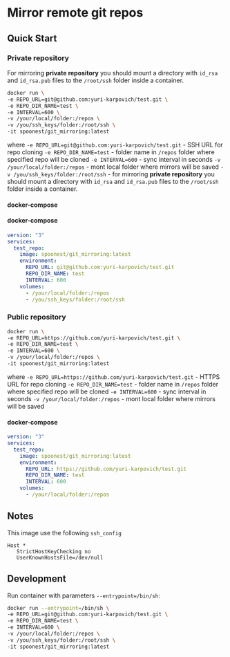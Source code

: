 # Mirror remote git repos
## Quick Start

### Private repository
For mirroring **private repository** you should mount a directory with `id_rsa` and `id_rsa.pub` files to the `/root/ssh` folder inside a container.

```bash
docker run \
-e REPO_URL=git@github.com:yuri-karpovich/test.git \
-e REPO_DIR_NAME=test \
-e INTERVAL=600 \
-v /your/local/folder:/repos \
-v /you/ssh_keys/folder:/root/ssh \
-it spoonest/git_mirroring:latest
```

where
`-e REPO_URL=git@github.com:yuri-karpovich/test.git` - SSH URL for repo cloning
`-e REPO_DIR_NAME=test` - folder name in `/repos` folder where specified repo will be cloned
`-e INTERVAL=600` - sync interval in seconds
`-v /your/local/folder:/repos` - mont local folder where mirrors will be saved
`-v /you/ssh_keys/folder:/root/ssh` - for mirroring **private repository** you should mount a directory with `id_rsa` and `id_rsa.pub` files to the `/root/ssh` folder inside a container. 

#### docker-compose

#### docker-compose
```yaml
version: "3"
services:
  test_repo:
    image: spoonest/git_mirroring:latest
    environment:
      REPO_URL: git@github.com:yuri-karpovich/test.git
      REPO_DIR_NAME: test
      INTERVAL: 600
    volumes:
      - /your/local/folder:/repos
      - /you/ssh_keys/folder:/root/ssh
```
### Public repository
```bash
docker run \
-e REPO_URL=https://github.com/yuri-karpovich/test.git \
-e REPO_DIR_NAME=test \
-e INTERVAL=600 \
-v /your/local/folder:/repos \
-it spoonest/git_mirroring:latest
```

where
`-e REPO_URL=https://github.com/yuri-karpovich/test.git` - HTTPS URL for repo cloning
`-e REPO_DIR_NAME=test` - folder name in `/repos` folder where specified repo will be cloned
`-e INTERVAL=600` - sync interval in seconds
`-v /your/local/folder:/repos` - mont local folder where mirrors will be saved

#### docker-compose
```yaml
version: "3"
services:
  test_repo:
    image: spoonest/git_mirroring:latest
    environment:
      REPO_URL: https://github.com/yuri-karpovich/test.git
      REPO_DIR_NAME: test
      INTERVAL: 600
    volumes:
      - /your/local/folder:/repos
```

## Notes
This image use the following `ssh_config`
```
Host *
   StrictHostKeyChecking no
   UserKnownHostsFile=/dev/null
```

## Development
Run container with parameters `--entrypoint=/bin/sh`:
```bash
docker run --entrypoint=/bin/sh \
-e REPO_URL=git@github.com:yuri-karpovich/test.git \
-e REPO_DIR_NAME=test \
-e INTERVAL=600 \
-v /your/local/folder:/repos \
-v /you/ssh_keys/folder:/root/ssh \
-it spoonest/git_mirroring:latest
```

